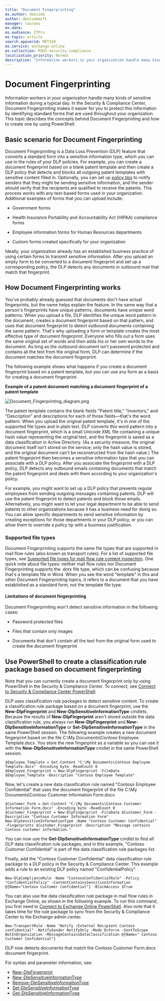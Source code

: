 ```yaml
---
title: "Document Fingerprinting"
ms.author: deniseb
author: denisebmsft
manager: laurawi
ms.date: 
ms.audience: ITPro
ms.topic: article
search.appverid: MET150
ms.service: exchange-online
ms.collection: M365-security-compliance
localization_priority: Normal
description: "Information workers in your organization handle many kinds of sensitive information during a typical day. Document Fingerprinting makes it easier for you to protect this information by identifying standard forms that are used throughout your organization. This topic describes the concepts behind Document Fingerprinting and how to create one by using PowerShell."
---
```


# Document Fingerprinting

Information workers in your organization handle many kinds of sensitive information during a typical day. In the Security &amp; Compliance Center, Document Fingerprinting makes it easier for you to protect this information by identifying standard forms that are used throughout your organization. This topic describes the concepts behind Document Fingerprinting and how to create one by using PowerShell.
  
## Basic scenario for Document Fingerprinting

Document Fingerprinting is a Data Loss Prevention (DLP) feature that converts a standard form into a sensitive information type, which you can use in the rules of your DLP policies. For example, you can create a document fingerprint based on a blank patent template and then create a DLP policy that detects and blocks all outgoing patent templates with sensitive content filled in. Optionally, you can set up [policy tips](use-notifications-and-policy-tips.md) to notify senders that they might be sending sensitive information, and the sender should verify that the recipients are qualified to receive the patents. This process works with any text-based forms used in your organization. Additional examples of forms that you can upload include: 
  
- Government forms
    
- Health Insurance Portability and Accountability Act (HIPAA) compliance forms
    
- Employee information forms for Human Resources departments
    
- Custom forms created specifically for your organization
    
Ideally, your organization already has an established business practice of using certain forms to transmit sensitive information. After you upload an empty form to be converted to a document fingerprint and set up a corresponding policy, the DLP detects any documents in outbound mail that match that fingerprint.
  
## How Document Fingerprinting works

You've probably already guessed that documents don't have actual fingerprints, but the name helps explain the feature. In the same way that a person's fingerprints have unique patterns, documents have unique word patterns. When you upload a file, DLP identifies the unique word pattern in the document, creates a document fingerprint based on that pattern, and uses that document fingerprint to detect outbound documents containing the same pattern. That's why uploading a form or template creates the most effective type of document fingerprint. Everyone who fills out a form uses the same original set of words and then adds his or her own words to the document. As long as the outbound document isn't password protected and contains all the text from the original form, DLP can determine if the document matches the document fingerprint.
  
The following example shows what happens if you create a document fingerprint based on a patent template, but you can use any form as a basis for creating a document fingerprint.
  
**Example of a patent document matching a document fingerprint of a patent template**

![Document_Fingerprinting_diagram.png](media/Document_Fingerprinting_diagram.png)
  
The patent template contains the blank fields "Patent title," "Inventors," and "Description" and descriptions for each of those fields—that's the word pattern. When you upload the original patent template, it's in one of the supported file types and in plain text. DLP converts this word pattern into a document fingerprint, which is a small Unicode XML file containing a unique hash value representing the original text, and the fingerprint is saved as a data classification in Active Directory. (As a security measure, the original document itself isn't stored on the service; only the hash value is stored, and the original document can't be reconstructed from the hash value.) The patent fingerprint then becomes a sensitive information type that you can associate with a DLP policy. After you associate the fingerprint with a DLP policy, DLP detects any outbound emails containing documents that match the patent fingerprint and deals with them according to your organization's policy. 

For example, you might want to set up a DLP policy that prevents regular employees from sending outgoing messages containing patents. DLP will use the patent fingerprint to detect patents and block those emails. Alternatively, you might want to let your legal department to be able to send patents to other organizations because it has a business need for doing so. You can allow specific departments to send sensitive information by creating exceptions for those departments in your DLP policy, or you can allow them to override a policy tip with a business justification.
  
### Supported file types

Document Fingerprinting supports the same file types that are supported in mail flow rules (also known as transport rules). For a list of supported file types, see [Supported file types for mail flow rule content inspection](https://docs.microsoft.com/en-us/exchange/security-and-compliance/mail-flow-rules/inspect-message-attachments#supported-file-types-for-mail-flow-rule-content-inspection). One quick note about file types: neither mail flow rules nor Document Fingerprinting supports the .dotx file type, which can be confusing because that's a template file in Word. When you see the word "template" in this and other Document Fingerprinting topics, it refers to a document that you have established as a standard form, not the template file type.
  
#### Limitations of document fingerprinting

Document Fingerprinting won't detect sensitive information in the following cases:
  
- Password protected files
    
- Files that contain only images
    
- Documents that don't contain all the text from the original form used to create the document fingerprint
    
## Use PowerShell to create a classification rule package based on document fingerprinting

Note that you can currently create a document fingerprint only by using PowerShell in the Security &amp; Compliance Center. To connect, see [Connect to Security & Compliance Center PowerShell](https://docs.microsoft.com/en-us/powershell/exchange/office-365-scc/connect-to-scc-powershell/connect-to-scc-powershell).

DLP uses classification rule packages to detect sensitive content. To create a classification rule package based on a document fingerprint, use the **New-DlpFingerprint** and **New-DlpSensitiveInformationType** cmdlets. Because the results of **New-DlpFingerprint** aren't stored outside the data classification rule, you always run **New-DlpFingerprint** and **New-DlpSensitiveInformationType** or **Set-DlpSensitiveInformationType** in the same PowerShell session. The following example creates a new document fingerprint based on the file C:\My Documents\Contoso Employee Template.docx. You store the new fingerprint as a variable so you can use it with the **New-DlpSensitiveInformationType** cmdlet in the same PowerShell session. 
  
```
$Employee_Template = Get-Content "C:\My Documents\Contoso Employee Template.docx" -Encoding byte -ReadCount 0
$Employee_Fingerprint = New-DlpFingerprint -FileData $Employee_Template -Description "Contoso Employee Template"
```

Now, let's create a new data classification rule named "Contoso Employee Confidential" that uses the document fingerprint of the file C:\My Documents\Contoso Customer Information Form.docx.
  
```
$Customer_Form = Get-Content "C:\My Documents\Contoso Customer Information Form.docx" -Encoding byte -ReadCount 0
$Customer_Fingerprint = New-DlpFingerprint -FileData $Customer_Form -Description "Contoso Customer Information Form"
New-DlpSensitiveInformationType -Name "Contoso Customer Confidential" -Fingerprints $Customer_Fingerprint -Description "Message contains Contoso customer information." 
```

You can now use the **Get-DlpSensitiveInformationType** cmdlet to find all DLP data classification rule packages, and in this example, "Contoso Customer Confidential" is part of the data classification rule packages list. 
  
Finally, add the "Contoso Customer Confidential" data classification rule package to a DLP policy in the Security &amp; Compliance Center. This example adds a rule to an existing DLP policy named "ConfidentialPolicy".

```
New-DlpComplianceRule -Name "ContosoConfidentialRule" -Policy "ConfidentialPolicy" -ContentContainsSensitiveInformation @{Name="Contoso Customer Confidential"} -BlockAccess $True
```

You can also use the data classification rule package in mail flow rules in Exchange Online, as shown in the following example. To run this command, you first need to [Connect to Exchange Online PowerShell](https://docs.microsoft.com/en-us/powershell/exchange/exchange-online/connect-to-exchange-online-powershell/connect-to-exchange-online-powershell). Also note that it takes time for the rule package to sync from the Security &amp; Compliance Center to the Exchange admin center.
  
```
New-TransportRule -Name "Notify :External Recipient Contoso confidential" -NotifySender NotifyOnly -Mode Enforce -SentToScope NotInOrganization -MessageContainsDataClassification @{Name=" Contoso Customer Confidential"}

```

DLP now detects documents that match the Contoso Customer Form.docx document fingerprint.
  
For syntax and parameter information, see:

- [New-DlpFingerprint](https://docs.microsoft.com/powershell/module/exchange/policy-and-compliance-dlp/New-DlpFingerprint)
- [New-DlpSensitiveInformationType](https://docs.microsoft.com/powershell/module/exchange/policy-and-compliance-dlp/New-DlpSensitiveInformationType)
- [Remove-DlpSensitiveInformationType](https://docs.microsoft.com/powershell/module/exchange/policy-and-compliance-dlp/Remove-DlpSensitiveInformationType)
- [Set-DlpSensitiveInformationType](https://docs.microsoft.com/powershell/module/exchange/policy-and-compliance-dlp/Set-DlpSensitiveInformationType)
- [Get-DlpSensitiveInformationType](https://docs.microsoft.com/powershell/module/exchange/policy-and-compliance-dlp/Get-DlpSensitiveInformationType)
